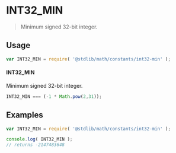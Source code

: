 INT32_MIN
===
> Minimum signed 32-bit integer.

<!-- <usage> -->
## Usage

``` javascript
var INT32_MIN = require( '@stdlib/math/constants/int32-min' );
```

#### INT32_MIN

Minimum signed 32-bit integer.

``` javascript
INT32_MIN === (-1 * Math.pow(2,31));
```
<!-- </usage> -->

<!-- <examples> -->
## Examples

``` javascript
var INT32_MIN = require( '@stdlib/math/constants/int32-min' );

console.log( INT32_MIN );
// returns -2147483648
```
<!-- </examples> -->

<!-- <links> -->
<!-- </links> -->
